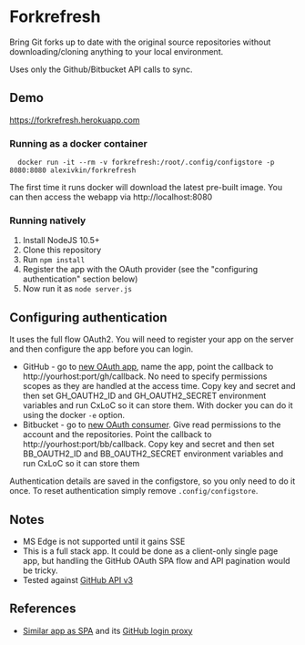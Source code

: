 # Forkrefresh

Bring Git forks up to date with the original source repositories without downloading/cloning anything to your local environment.

Uses only the Github/Bitbucket API calls to sync.

## Demo

https://forkrefresh.herokuapp.com

### Running as a docker container

      docker run -it --rm -v forkrefresh:/root/.config/configstore -p 8080:8080 alexivkin/forkrefresh

The first time it runs docker will download the latest pre-built image. You can then access the webapp via http://localhost:8080

### Running natively

1. Install NodeJS 10.5+
2. Clone this repository
3. Run `npm install`
4. Register the app with the OAuth provider (see the "configuring authentication" section below)
5. Now run it as `node server.js`

## Configuring authentication

It uses the full flow OAuth2. You will need to register your app on the server and then configure the app before you can login.
* GitHub - go to [new OAuth app](https://github.com/settings/applications/new), name the app, point the callback to http://yourhost:port/gh/callback. No need to specify permissions scopes as they are handled at the access time. Copy key and secret and then set GH_OAUTH2_ID and GH_OAUTH2_SECRET environment variables and run CxLoC so it can store them. With docker you can do it using the docker `-e` option.
* Bitbucket - go to [new OAuth consumer](https://bitbucket.org/account/user/cxai/oauth-consumers/new). Give read permissions to the account and the repositories. Point the callback to http://yourhost:port/bb/callback. Copy key and secret and then set BB_OAUTH2_ID and BB_OAUTH2_SECRET environment variables and run CxLoC so it can store them

Authentication details are saved in the configstore, so you only need to do it once. To reset authentication simply remove `.config/configstore`.

## Notes
* MS Edge is not supported until it gains SSE
* This is a full stack app. It could be done as a client-only single page app, but handling the GitHub OAuth SPA flow and API pagination would be tricky.
* Tested against [GitHub API v3](https://developer.github.com/v3/)

## References
* [Similar app as SPA](https://github.com/upriver/upriver.github.io) and its [GitHub login proxy](https://github.com/prose/gatekeeper)
